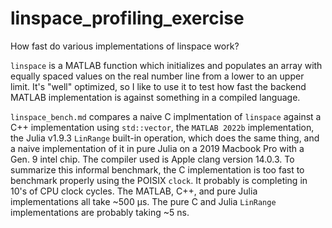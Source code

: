 # linspace_profiling_exercise
How fast do various implementations of linspace work?

`linspace` is a MATLAB function which initializes and populates an array with equally spaced values on the real number line from a lower to an upper limit. It's "well" optimized, so I like to use it to test how fast the backend MATLAB implementation is against something in a compiled language. 

`linspace_bench.md` compares a naive C implmentation of `linspace` against a C++ implementation using `std::vector`, the `MATLAB 2022b` implementation, the Julia v1.9.3 `LinRange` built-in operation, which does the same thing, and a naive implementation of it in pure Julia on a 2019 Macbook Pro with a Gen. 9 intel chip. The compiler used is Apple clang version 14.0.3. To summarize this informal benchmark, the C implementation is too fast to benchmark properly using the POISIX `clock`. It probably is completing in 10's of CPU clock cycles. The MATLAB, C++, and pure Julia implementations all take ~500 μs. The pure C and Julia `LinRange` implementations are probably taking ~5 ns. 
